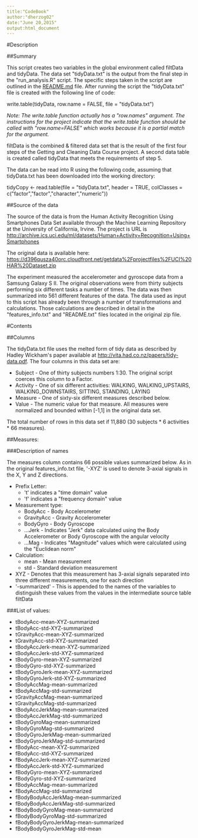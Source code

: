 ```yaml
---
title:"CodeBook"
author:"dherzog02"
date:"June 20,2015"
output:html_document
---
```


#Description

##Summary

This script creates two variables in the global environment called filtData and tidyData. The data set "tidyData.txt" is the output from the final step in the "run_analysis.R" script. The specific steps taken in the script are outlined in the [README.md](README.md) file. After running the script the "tidyData.txt" file is created with the following line of code:

write.table(tidyData, row.name = FALSE, file = "tidyData.txt")

*Note: The write.table function actually has a "row.names" argument. The instructions for the project indicate that the write.table function should be called with "row.name=FALSE" which works because it is a partial match for the argument.*

filtData is the combined & filtered data set that is the result of the first four steps of the Getting and Cleaning Data Course project. A second data table is created called tidyData that meets the requirements of step 5.

The data can be read into R using the following code, assuming that tidyData.txt has been downloaded into the working directory:

tidyCopy <- read.table(file = "tidyData.txt", header =  TRUE, colClasses = c("factor","factor","character","numeric"))

##Source of the data

The source of the data is from the Human Activity Recognition Using Smartphones Data Set available through the Machine Learning Repository at the University of California, Irvine. The project is URL is <http://archive.ics.uci.edu/ml/datasets/Human+Activity+Recognition+Using+Smartphones>

The original data is available here: <https://d396qusza40orc.cloudfront.net/getdata%2Fprojectfiles%2FUCI%20HAR%20Dataset.zip>

The experiment measured the accelerometer and gyroscope data from a Samsung Galaxy S II.  The original observations were from thirty subjects performing six different tasks a number of times. The data was then summarized into 561 different features of the data. The data used as input to this script has already been through a number of transformations and calculations. Those calculations are described in detail in the "features_info.txt" and "README.txt" files located in the original zip file.

#Contents

##Columns

The tidyData.txt file uses the melted form of tidy data as described by Hadley Wickham's paper available at <http://vita.had.co.nz/papers/tidy-data.pdf>. The four columns in this data set are:

- Subject - One of thirty subjects numbers 1:30. The original script coerces this column to a Factor.
- Activity - One of six different activities: WALKING, WALKING_UPSTAIRS, WALKING_DOWNSTAIRS, SITTING, STANDING, LAYING
- Measure - One of sixty-six different measures described below.
- Value - The numeric value for that measure. All measures were normalized and bounded within [-1,1] in the original data set.

The total number of rows in this data set if 11,880 (30 subjects * 6 activities * 66 measures).

##Measures:

###Description of names

The measures column contains 66 possible values summarized below. As in the original features_info.txt file, '-XYZ' is used to denote 3-axial signals in the X, Y and Z directions. 
* Prefix Letter: 
  * 't' indicates a "time domain" value
  * 'f' indicates a "frequency domain" value
* Measurement type:
  * BodyAcc - Body Accelerometer
  * GravityAcc - Gravity Accelerometer
  * BodyGyro - Body Gyroscope
  * ...Jerk - Indicates "Jerk" data calculated using the Body Accelerometer or Body Gyroscope with the angular velocity
  * ...Mag - Indicates "Magnitude" values which were calculated using the "Euclidean norm"
* Calculation:
  * mean - Mean measurement 
  * std - Standard deviation measurement
* XYZ - Denotes that this measurement has 3-axial signals separated into three different measurements, one for each direction
* '-summarized' - This is appended to the names of the variables to distinguish these values from the values in the intermediate source table filtData

###List of values:

- tBodyAcc-mean-XYZ-summarized
- tBodyAcc-std-XYZ-summarized
- tGravityAcc-mean-XYZ-summarized
- tGravityAcc-std-XYZ-summarized
- tBodyAccJerk-mean-XYZ-summarized
- tBodyAccJerk-std-XYZ-summarized
- tBodyGyro-mean-XYZ-summarized
- tBodyGyro-std-XYZ-summarized
- tBodyGyroJerk-mean-XYZ-summarized
- tBodyGyroJerk-std-XYZ-summarized
- tBodyAccMag-mean-summarized
- tBodyAccMag-std-summarized
- tGravityAccMag-mean-summarized
- tGravityAccMag-std-summarized
- tBodyAccJerkMag-mean-summarized
- tBodyAccJerkMag-std-summarized
- tBodyGyroMag-mean-summarized
- tBodyGyroMag-std-summarized
- tBodyGyroJerkMag-mean-summarized
- tBodyGyroJerkMag-std-summarized
- fBodyAcc-mean-XYZ-summarized
- fBodyAcc-std-XYZ-summarized
- fBodyAccJerk-mean-XYZ-summarized
- fBodyAccJerk-std-XYZ-summarized
- fBodyGyro-mean-XYZ-summarized
- fBodyGyro-std-XYZ-summarized
- fBodyAccMag-mean-summarized
- fBodyAccMag-std-summarized
- fBodyBodyAccJerkMag-mean-summarized
- fBodyBodyAccJerkMag-std-summarized
- fBodyBodyGyroMag-mean-summarized
- fBodyBodyGyroMag-std-summarized
- fBodyBodyGyroJerkMag-mean-summarized
- fBodyBodyGyroJerkMag-std-mean